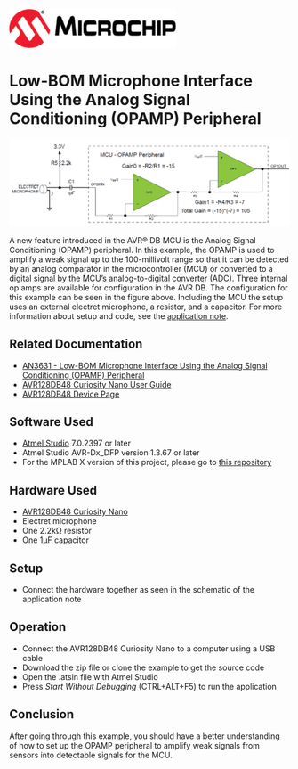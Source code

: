 <!-- Please do not change this html logo with link -->
<a href="https://www.microchip.com" rel="nofollow"><img src="images/microchip.png" alt="MCHP" width="300"/></a>

# Low-BOM Microphone Interface Using the Analog Signal Conditioning (OPAMP) Peripheral
<p align="left">
  <img width=800px height=auto src="images/setup.png">
</p>

A new feature introduced in the AVR® DB MCU is the Analog Signal Conditioning (OPAMP) peripheral. In this example, the OPAMP is used to amplify a weak signal up to the 100-millivolt range so that it can be detected by an analog comparator in the microcontroller (MCU) or converted to a digital signal by the MCU’s analog-to-digital converter (ADC). 
Three internal op amps are available for configuration in the AVR DB. The configuration for this example can be seen in the figure above. Including the MCU the setup uses an external electret microphone, a resistor, and a capacitor. For more information about setup and code, see the [application note](https://microchip.com/DS00003631).

## Related Documentation

* [AN3631 - Low-BOM Microphone Interface Using the Analog Signal Conditioning (OPAMP) Peripheral](https://microchip.com/DS00003631)
* [AVR128DB48 Curiosity Nano User Guide](https://www.microchip.com/DS50003037)
* [AVR128DB48 Device Page](https://www.microchip.com/wwwproducts/en/AVR128DB48)

## Software Used
* [Atmel Studio](https://www.microchip.com/mplab/avr-support/atmel-studio-7) 7.0.2397 or later
* Atmel Studio AVR-Dx_DFP version 1.3.67 or later
* For the MPLAB X version of this project, please go to [this repository](https://github.com/microchip-pic-avr-examples/avr128db48-low-bom-mic-interface-using-opamp-mplab)

## Hardware Used

* [AVR128DB48 Curiosity Nano](https://www.microchip.com/DevelopmentTools/ProductDetails/PartNO/EV35L43A)
* Electret microphone
* One 2.2kΩ resistor
* One 1µF capacitor

## Setup

* Connect the hardware together as seen in the schematic of the application note

## Operation
* Connect the AVR128DB48 Curiosity Nano to a computer using a USB cable
* Download the zip file or clone the example to get the source code
* Open the .atsln file with Atmel Studio
* Press *Start Without Debugging* (CTRL+ALT+F5) to run the application

## Conclusion
After going through this example, you should have a better understanding of how to set up the OPAMP peripheral to amplify weak signals from sensors into detectable signals for the MCU.  

